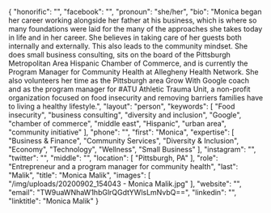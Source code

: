{
  "honorific": "",
  "facebook": "",
  "pronoun": "she/her",
  "bio": "Monica began her career working alongside her father at his business, which is where so many foundations were laid for the many of the approaches she takes today in life and in her career. She believes in taking care of her guests both internally and externally. This also leads to the community mindset. She does small business consulting, sits on the board of the Pittsburgh Metropolitan Area Hispanic Chamber of Commerce, and is currently the Program Manager for Community Health at Allegheny Health Network. She also volunteers her time as the Pittsburgh area Grow With Google coach and as the program manager for #ATU Athletic Trauma Unit, a non-profit organization focused on food insecurity and removing barriers families have to living a healthy lifestyle.",
  "layout": "person",
  "keywords": [
    "Food insecurity",
    "business consulting",
    "diversity and inclusion",
    "Google",
    "chamber of commerce",
    "middle east",
    "Hispanic",
    "urban area",
    "community initiative"
  ],
  "phone": "",
  "first": "Monica",
  "expertise": [
    "Business & Finance",
    "Community Services",
    "Diversity & Inclusion",
    "Economy",
    "Technology",
    "Wellness",
    "Small Business"
  ],
  "instagram": "",
  "twitter": "",
  "middle": "",
  "location": [
    "Pittsburgh, PA"
  ],
  "role": "Entrepreneur and a program manager for community health",
  "last": "Malik",
  "title": "Monica Malik",
  "images": [
    "/img/uploads/20200902_154043 - Monica Malik.jpg"
  ],
  "website": "",
  "email": "TW9uaWNhaW1hbGlrQGdtYWlsLmNvbQ==",
  "linkedin": "",
  "linktitle": "Monica Malik"
}
